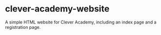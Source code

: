 # clever-academy-website
A simple HTML website for Clever Academy, including an index page and a registration page.
